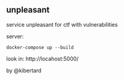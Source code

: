 ## unpleasant

service unpleasant for ctf with vulnerabilities

server:
    
    docker-compose up --build

look in: http://locahost:5000/

by @kibertard